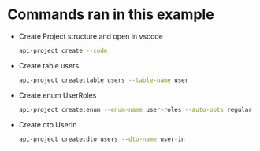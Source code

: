 # Commands ran in this example

- Create Project structure and open in vscode

  ```bash
  api-project create --code
  ```

- Create table users

  ```bash
  api-project create:table users --table-name user
  ```

- Create enum UserRoles

  ```bash
  api-project create:enum --enum-name user-roles --auto-opts regular --auto-opts staff --auto-opts superuser
  ```

- Create dto UserIn

  ```bash
  api-project create:dto users --dto-name user-in
  ```
